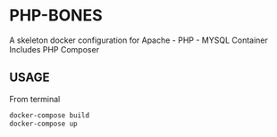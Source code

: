 # PHP-BONES

A skeleton docker configuration for Apache - PHP - MYSQL Container<br>
Includes PHP Composer
## USAGE

From terminal
```bash
docker-compose build
docker-compose up
```